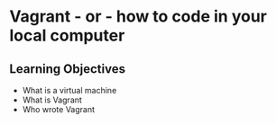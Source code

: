 # Vagrant - or - how to code in your local computer
## Learning Objectives

* What is a virtual machine
* What is Vagrant
* Who wrote Vagrant
